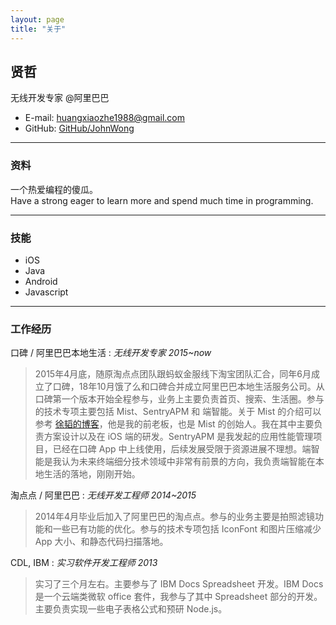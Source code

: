 ```yaml
---
layout: page
title: "关于"
---
```


## 贤哲

无线开发专家 @阿里巴巴

- E-mail: [huangxiaozhe1988@gmail.com](mailto:huangxiaozhe1988@gmail.com)
- GitHub: [GitHub/JohnWong](https://github.com/JohnWong)

------

### 资料

一个热爱编程的傻瓜。<br>
Have a strong eager to learn more and spend much time in programming. 

------

### 技能

- iOS
- Java
- Android
- Javascript

------

### 工作经历

口碑 / 阿里巴巴本地生活
: *无线开发专家 2015~now*

> 2015年4月底，随原淘点点团队跟蚂蚁金服线下淘宝团队汇合，同年6月成立了口碑，18年10月饿了么和口碑合并成立阿里巴巴本地生活服务公司。从口碑第一个版本开始全程参与，业务上主要负责首页、搜索、生活圈。参与的技术专项主要包括 Mist、SentryAPM 和 端智能。关于 Mist 的介绍可以参考 [徐韬的博客](https://xta0.me/2017/07/01/MIST.html)，他是我的前老板，也是 Mist 的创始人。我在其中主要负责方案设计以及在 iOS 端的研发。SentryAPM 是我发起的应用性能管理项目，已经在口碑 App 中上线使用，后续发展受限于资源进展不理想。端智能是我认为未来终端细分技术领域中非常有前景的方向，我负责端智能在本地生活的落地，刚刚开始。

淘点点 / 阿里巴巴
: *无线开发工程师 2014~2015*

> 2014年4月毕业后加入了阿里巴巴的淘点点。参与的业务主要是拍照滤镜功能和一些已有功能的优化。参与的技术专项包括 IconFont 和图片压缩减少 App 大小、和静态代码扫描落地。

CDL, IBM
: *实习软件开发工程师 2013*

> 实习了三个月左右。主要参与了 IBM Docs Spreadsheet 开发。IBM Docs 是一个云端类微软 office 套件，我参与了其中 Spreadsheet 部分的开发。主要负责实现一些电子表格公式和预研 Node.js。


